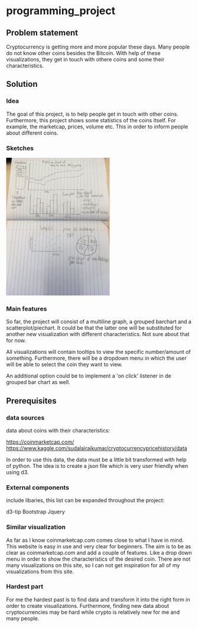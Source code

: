 # programming_project

## Problem statement

Cryptocurrency is getting more and more popular these days. Many people do not know other coins besides the Bitcoin. With help of these visualizations, they get in touch with othere coins and some their characteristics. 

## Solution 

### Idea

The goal of this project, is to help people  get in touch with other coins. Furthermore, this project shows some statistics of the coins itself. For example, the marketcap, prices, volume etc. This in order to inform people about different coins.

### Sketches

![](doc/sketch.jpg)

### Main features

So far, the project will consist of a multiline graph, a grouped barchart and a scatterplot/piechart. It could be that the latter one will be substituted for another new visualization with different characteristics. Not sure about that for now. 

All visualizations will contain tooltips to view the specific number/amount of something. Furthermore, there will be a dropdown menu in which the user will be able to select the coin they want to view. 

An additional option could be to implement a 'on click' listener in de grouped bar chart as well. 

## Prerequisites

### data sources
data about coins with their characteristics:

https://coinmarketcap.com/
https://www.kaggle.com/sudalairajkumar/cryptocurrencypricehistory/data

In order to use this data, the data must be a little bit transformed with help of python. The idea is to create a json file which is very user friendly when using d3.

### External components

include libaries, this list can be expanded throughout the project:

d3-tip
Bootstrap
Jquery

### Similar visualization
As far as I know coinmarketcap.com comes close to what I have in mind. This website is easy in use and very clear for beginners. 
The aim is to be as clear as coinmarketcap.com and add a couple of features. Like a drop down menu in order to show the characteristics of the desired coin. There are not many visualizations on this site, so I can not get inspiration for all of my visualizations from this site. 


### Hardest part

For me the hardest past is to find data and transform it into the right form in order to create visualizations. Furthermore, finding new data about cryptocurrencies may be hard while crypto is relatively new for me and many people. 




